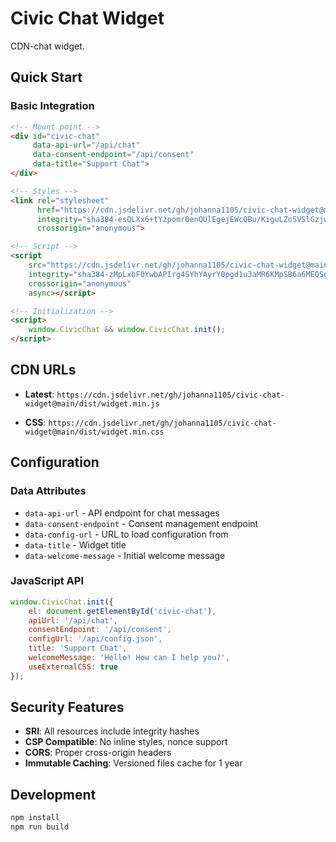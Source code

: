 # Civic Chat Widget

CDN-chat widget.

## Quick Start

### Basic Integration

```html
<!-- Mount point -->
<div id="civic-chat" 
     data-api-url="/api/chat" 
     data-consent-endpoint="/api/consent"
     data-title="Support Chat">
</div>

<!-- Styles -->
<link rel="stylesheet" 
      href="https://cdn.jsdelivr.net/gh/johanna1105/civic-chat-widget@main/dist/widget.min.css"
      integrity="sha384-esQLXx6+tYzpomr0enQUlEgejEWcQBu/KiguLZo5VSlGzjweHs3HpVeisnAlfFEt"
      crossorigin="anonymous">

<!-- Script -->
<script 
    src="https://cdn.jsdelivr.net/gh/johanna1105/civic-chat-widget@main/dist/widget.min.js"
    integrity="sha384-zMpLxbF0YwbAPIrg4SYhYAyrY0pgd1u3aMR6KMpSB6a6MEQSgBVvD3rF99BR/ZjN"
    crossorigin="anonymous" 
    async></script>

<!-- Initialization -->
<script>
    window.CivicChat && window.CivicChat.init();
</script>
```

## CDN URLs

- **Latest**: `https://cdn.jsdelivr.net/gh/johanna1105/civic-chat-widget@main/dist/widget.min.js`

- **CSS**: `https://cdn.jsdelivr.net/gh/johanna1105/civic-chat-widget@main/dist/widget.min.css`

## Configuration

### Data Attributes
- `data-api-url` - API endpoint for chat messages
- `data-consent-endpoint` - Consent management endpoint
- `data-config-url` - URL to load configuration from
- `data-title` - Widget title
- `data-welcome-message` - Initial welcome message

### JavaScript API
```javascript
window.CivicChat.init({
    el: document.getElementById('civic-chat'),
    apiUrl: '/api/chat',
    consentEndpoint: '/api/consent',
    configUrl: '/api/config.json',
    title: 'Support Chat',
    welcomeMessage: 'Hello! How can I help you?',
    useExternalCSS: true 
});
```

## Security Features

- **SRI**: All resources include integrity hashes
- **CSP Compatible**: No inline styles, nonce support
- **CORS**: Proper cross-origin headers
- **Immutable Caching**: Versioned files cache for 1 year

## Development

```bash
npm install
npm run build
```

